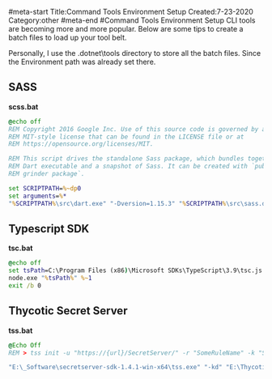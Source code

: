 #meta-start
Title:Command Tools Environment Setup
Created:7-23-2020
Category:other
#meta-end
#Command Tools Environment Setup
CLI tools are becoming more and more popular. Below are some tips to create a batch files to load up your tool belt.

Personally, I use the .dotnet\tools directory to store all the batch files. Since the Environment path was already set there.

## SASS

**scss.bat**

```bat
@echo off
REM Copyright 2016 Google Inc. Use of this source code is governed by an
REM MIT-style license that can be found in the LICENSE file or at
REM https://opensource.org/licenses/MIT.

REM This script drives the standalone Sass package, which bundles together a
REM Dart executable and a snapshot of Sass. It can be created with `pub run
REM grinder package`.

set SCRIPTPATH=%~dp0
set arguments=%*
"%SCRIPTPATH%\src\dart.exe" "-Dversion=1.15.3" "%SCRIPTPATH%\src\sass.dart.snapshot" %arguments%
```

## Typescript SDK

**tsc.bat**

```bat
@echo off
set tsPath=C:\Program Files (x86)\Microsoft SDKs\TypeScript\3.9\tsc.js
node.exe "%tsPath%" %~1
exit /b 0
```

## Thycotic Secret Server

**tss.bat**

```bat
@Echo Off
REM > tss init -u "https://{url}/SecretServer/" -r "SomeRuleName" -k "SomeKeyValue"

"E:\_Software\secretserver-sdk-1.4.1-win-x64\tss.exe" "-kd" "E:\Thycotic" "-cd" "E:\Thycotic\SDK" %*
```